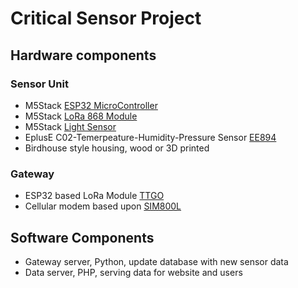 # Critical Sensor Project

## Hardware components
### Sensor Unit
 * M5Stack [ESP32 MicroController](https://docs.m5stack.com/#/en/core/gray)
 * M5Stack [LoRa 868 Module](https://docs.m5stack.com/#/en/module/lora868)
 * M5Stack [Light Sensor](https://docs.m5stack.com/#/en/unit/light)
 * EplusE C02-Temerpeature-Humidity-Pressure Sensor [EE894](http://downloads.epluse.com/fileadmin/data/product/ee894/datasheet_EE894.pdf)
 * Birdhouse style housing, wood or 3D printed
 
 ### Gateway
  * ESP32 based LoRa Module [TTGO](http://www.lilygo.cn/prod_view.aspx?TypeId=50003&Id=1134&FId=t3:50003:3)
  * Cellular modem based upon [SIM800L](https://www.simcom.com/product/SIM800.html)
  
## Software Components
 * Gateway server, Python, update database with new sensor data
 * Data server, PHP, serving data for website and users
 
 
